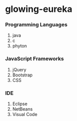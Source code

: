 # glowing-eureka

### Programming Languages
1. java
2. c
3. phyton

### JavaScript Frameworks
1. jQuery
2. Bootstrap
3. CSS

### IDE
1. Eclipse
2. NetBeans
3. Visual Code